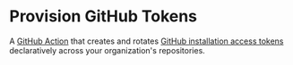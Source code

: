 # Provision GitHub Tokens

A [GitHub Action] that creates and rotates [GitHub installation access tokens]
declaratively across your organization's repositories.

[github action]: https://docs.github.com/actions
[github installation access tokens]: https://docs.github.com/apps/creating-github-apps/authenticating-with-a-github-app/authenticating-as-a-github-app-installation#using-an-installation-access-token-to-authenticate-as-an-app-installation
